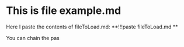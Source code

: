 # This is file example.md
Here I paste the contents of fileToLoad.md: **!!!paste fileToLoad.md **

You can chain the pas